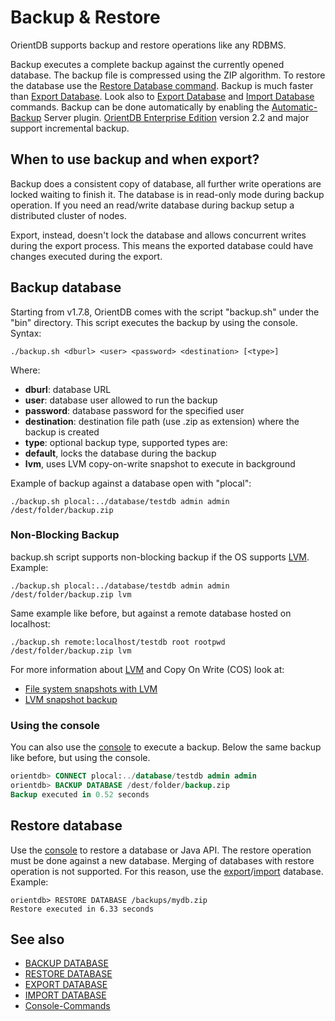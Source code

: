 # Backup & Restore

OrientDB supports backup and restore operations like any RDBMS.

Backup executes a complete backup against the currently opened database. The backup file is compressed using the ZIP algorithm. To restore the database use the [Restore Database command](Console-Command-Restore.md). Backup is much faster than [Export Database](Console-Command-Export.md). Look also to [Export Database](Console-Command-Export.md) and [Import Database](Console-Command-Import.md) commands. Backup can be done automatically by enabling the [Automatic-Backup](Automatic-Backup.md) Server plugin.  [OrientDB Enterprise Edition](Enterprise-Edition.md) version 2.2 and major support incremental backup.


## When to use backup and when export?
Backup does a consistent copy of database, all further write operations are locked waiting to finish it. The database is in read-only mode during backup operation. If you need an read/write database during backup setup a distributed cluster of nodes.

Export, instead, doesn't lock the database and allows concurrent writes during the export process. This means the exported database could have changes executed during the export.

## Backup database
Starting from v1.7.8, OrientDB comes with the script "backup.sh" under the "bin" directory. This script executes the backup by using the console. Syntax:

```
./backup.sh <dburl> <user> <password> <destination> [<type>]
```

Where:
- **dburl**: database URL
- **user**: database user allowed to run the backup
- **password**: database password for the specified user
- **destination**: destination file path (use .zip as extension) where the backup is created
- **type**: optional backup type, supported types are:
 - **default**, locks the database during the backup
 - **lvm**, uses LVM copy-on-write snapshot to execute in background

Example of backup against a database open with "plocal":
```
./backup.sh plocal:../database/testdb admin admin /dest/folder/backup.zip
```

### Non-Blocking Backup
backup.sh script supports non-blocking backup if the OS supports [LVM](http://en.wikipedia.org/wiki/Logical_Volume_Manager_%28Linux%29). Example:

```
./backup.sh plocal:../database/testdb admin admin /dest/folder/backup.zip lvm
```

Same example like before, but against a remote database hosted on localhost:
```
./backup.sh remote:localhost/testdb root rootpwd /dest/folder/backup.zip lvm
```

For more information about [LVM](http://en.wikipedia.org/wiki/Logical_Volume_Manager_%28Linux%29) and Copy On Write (COS) look at:
- [File system snapshots with LVM](http://arstechnica.com/information-technology/2004/10/linux-20041013/)
- [LVM snapshot backup](http://www.tldp.org/HOWTO/LVM-HOWTO/snapshots_backup.html)

### Using the console
You can also use the [console](Console-Command-Backup.md) to execute a backup. Below the same backup like before, but using the console.
```sql
orientdb> CONNECT plocal:../database/testdb admin admin
orientdb> BACKUP DATABASE /dest/folder/backup.zip
Backup executed in 0.52 seconds
```

## Restore database
Use the [console](Console-Command-Restore.md) to restore a database or Java API. The restore operation must be done against a new database. Merging of databases with restore operation is not supported. For this reason, use the [export](Console-Command-Export.md)/[import](Console-Command-Import.md) database. Example:

```
orientdb> RESTORE DATABASE /backups/mydb.zip
Restore executed in 6.33 seconds
```

## See also
- [BACKUP DATABASE](Console-Command-Backup.md)
- [RESTORE DATABASE](Console-Command-Restore.md)
- [EXPORT DATABASE](Console-Command-Export.md)
- [IMPORT DATABASE](Console-Command-Import.md)
- [Console-Commands](Console-Commands.md)
